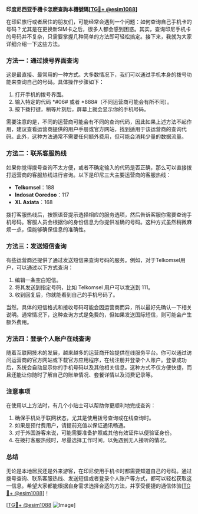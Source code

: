 **印度尼西亚手機卡怎麽查詢本機號碼[[TG💪+ @esim1088](https://t.me/s/esim1088)]**

在印尼旅行或者居住的朋友们，可能经常会遇到一个问题：如何查询自己手机卡的号码？尤其是在更换新SIM卡之后，很多人都会感到困惑。其实，查询印尼手机卡的号码并不复杂，只需要掌握几种简单的方法即可轻松搞定。接下来，我就为大家详细介绍一下这些方法。

### 方法一：通过拨号界面查询

这是最直接、最常用的一种方式。大多数情况下，我们可以通过手机本身的拨号功能来查询自己的号码。具体操作步骤如下：

1. 打开手机的拨号界面。
2. 输入特定的代码 *#06# 或者 *888#（不同运营商可能会有所不同）。
3. 按下拨打键，稍等片刻后，屏幕上就会显示你的手机号码。

需要注意的是，不同的运营商可能会有不同的查询代码，因此如果上述方法不起作用，建议查看运营商提供的用户手册或官方网站，找到适用于该运营商的查询代码。此外，这种方法通常不需要任何额外费用，但可能会消耗少量的数据流量。

### 方法二：联系客服热线

如果你觉得拨号查询不太方便，或者不确定输入的代码是否正确，那么可以直接拨打运营商的客服热线进行咨询。以下是印尼三大主要运营商的客服热线：

- **Telkomsel**：188
- **Indosat Ooredoo**：117
- **XL Axiata**：168

拨打客服热线后，按照语音提示选择相应的服务选项，然后告诉客服你需要查询手机号码。客服人员会根据你的身份信息为你提供准确的号码。这种方式虽然稍微麻烦一点，但能够确保信息的准确性。

### 方法三：发送短信查询

有些运营商还提供了通过发送短信来查询号码的服务。例如，对于Telkomsel用户，可以通过以下方式查询：

1. 编辑一条空白短信。
2. 将其发送到指定号码，比如 Telkomsel 用户可以发送到 111。
3. 收到回复后，你就能看到自己的手机号码了。

当然，具体的短信格式和接收号码可能会因运营商而异，所以最好先确认一下相关说明。通常情况下，这种查询方式是免费的，但如果发送国际短信，则可能会产生额外费用。

### 方法四：登录个人账户在线查询

随着互联网技术的发展，越来越多的运营商开始提供在线服务平台。你可以通过访问运营商的官方网站或下载官方应用程序，在线注册并登录个人账户。登录成功后，系统会自动显示你的手机号码以及其他相关信息。这种方式不仅方便快捷，而且还能让你随时了解自己的账单情况、套餐详情以及消费记录等。

### 注意事项

在使用以上方法时，有几个小贴士可以帮助你更顺利地完成查询：

1. 确保手机处于联网状态，尤其是使用拨号查询或在线查询时。
2. 如果是预付费用户，请提前充值以保证通讯畅通。
3. 对于外国游客来说，可能需要准备护照或其他有效证件以便验证身份。
4. 在拨打客服热线时，尽量选择工作时间，以免遇到无人接听的情况。

### 总结

无论是本地居民还是外来游客，在印尼使用手机卡时都需要知道自己的号码。通过拨号查询、联系客服热线、发送短信或者登录个人账户等方式，都可以轻松获取这一信息。希望大家都能根据自身需求选择合适的方法，并享受便捷的通信体验[[TG💪+ @esim1088](https://t.me/s/esim1088)]！

[[TG💪+ @esim1088](https://t.me/s/esim1088) ![Image](https://i.postimg.cc/4NQfJmqS/Snipaste-2025-05-13-00-14-12.png)]